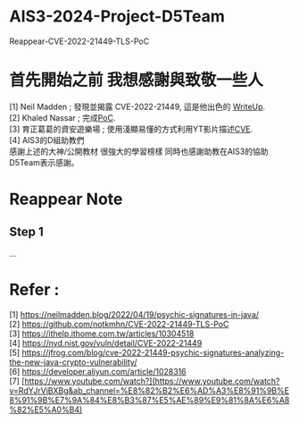 # AIS3-2024-Project-D5Team
Reappear-CVE-2022-21449-TLS-PoC

# 首先開始之前 我想感謝與致敬一些人
[1] Neil Madden ; 發現並揭露 CVE-2022-21449, 這是他出色的 [WriteUp](https://neilmadden.blog/2022/04/19/psychic-signatures-in-java/). \
[2] Khaled Nassar ; 完成[PoC](https://github.com/notkmhn/CVE-2022-21449-TLS-PoC).\
[3] 育正葛葛的資安遊樂場 ; 使用淺顯易懂的方式利用YT影片描述[CVE](https://www.youtube.com/watch?v=3GEOaQ2dA3Y&ab_channel=%E8%82%B2%E6%AD%A3%E8%91%9B%E8%91%9B%E7%9A%84%E8%B3%87%E5%AE%89%E9%81%8A%E6%A8%82%E5%A0%B4). \
[4] AIS3的D組助教們 \
感謝上述的大神/公開教材 很強大的學習榜樣 同時也感謝助教在AIS3的協助 D5Team表示感謝。

# Reappear Note

## Step 1
...

# Refer :
[1] https://neilmadden.blog/2022/04/19/psychic-signatures-in-java/ \
[2] https://github.com/notkmhn/CVE-2022-21449-TLS-PoC \
[3] https://ithelp.ithome.com.tw/articles/10304518 \
[4] https://nvd.nist.gov/vuln/detail/CVE-2022-21449 \
[5] https://jfrog.com/blog/cve-2022-21449-psychic-signatures-analyzing-the-new-java-crypto-vulnerability/ \
[6] https://developer.aliyun.com/article/1028316 \
[7] [https://www.youtube.com/watch?](https://www.youtube.com/watch?v=RdYJrViBXBg&ab_channel=%E8%82%B2%E6%AD%A3%E8%91%9B%E8%91%9B%E7%9A%84%E8%B3%87%E5%AE%89%E9%81%8A%E6%A8%82%E5%A0%B4)
